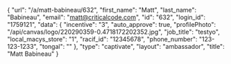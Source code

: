 {
    "url": "\/a\/matt-babineau\/632",
    "first_name": "Matt",
    "last_name": "Babineau",
    "email": "matt@criticalcode.com",
    "id": "632",
    "login_id": "1759121",
    "data": {
        "incentive": "3",
        "auto_approve": true,
        "profilePhoto": "\/api\/canvas\/logo\/220290359-0.4718172202352.jpg",
        "job_title": "testyo",
        "local_macys_store": "1",
        "racif_id": "12345678",
        "phone_number": "123-123-1233",
        "tongal": ""
    },
    "type": "captivate",
    "layout": "ambassador",
    "title": "Matt Babineau"
}